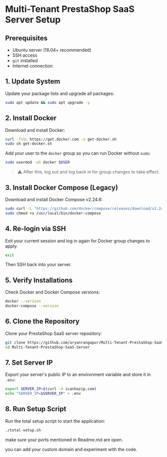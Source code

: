 
# Multi-Tenant PrestaShop SaaS Server Setup



## Prerequisites

- Ubuntu server (18.04+ recommended)
- SSH access
- `git` installed
- Internet connection



## 1. Update System

Update your package lists and upgrade all packages:

```bash
sudo apt update && sudo apt upgrade -y
````



## 2. Install Docker

Download and install Docker:

```bash
curl -fsSL https://get.docker.com -o get-docker.sh
sudo sh get-docker.sh
```

Add your user to the `docker` group so you can run Docker without `sudo`:

```bash
sudo usermod -aG docker $USER
```

> ⚠️ After this, log out and log back in for group changes to take effect.



## 3. Install Docker Compose (Legacy)

Download and install Docker Compose v2.24.6:

```bash
sudo curl -L "https://github.com/docker/compose/releases/download/v2.24.6/docker-compose-$(uname -s)-$(uname -m)" -o /usr/local/bin/docker-compose
sudo chmod +x /usr/local/bin/docker-compose
```



## 4. Re-login via SSH

Exit your current session and log in again for Docker group changes to apply:

```bash
exit
```

Then SSH back into your server.



## 5. Verify Installations

Check Docker and Docker Compose versions:

```bash
docker --version
docker-compose --version
```



## 6. Clone the Repository

Clone your PrestaShop SaaS server repository:

```bash
git clone https://github.com/aryanrangapur/Multi-Tenant-PrestaShop-SaaS-Server.git
cd Multi-Tenant-PrestaShop-SaaS-Server
```



## 7. Set Server IP

Export your server's public IP to an environment variable and store it in `.env`:

```bash
export SERVER_IP=$(curl -4 icanhazip.com)
echo "SERVER_IP=$SERVER_IP" > .env
```



## 8. Run Setup Script

Run the total setup script to start the application:

```bash
./total-setup.sh
```


make sure your ports mentioned in Readme.md are open.

you can add your custom domain and experiment with the code.
